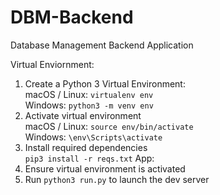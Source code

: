 # DBM-Backend
Database Management Backend Application

Virtual Enviornment: 
1. Create a Python 3 Virtual Environment: \
    macOS / Linux: `virtualenv env` \
    Windows: `python3 -m venv env` 
2. Activate virtual environment \
    macOS / Linux: `source env/bin/activate` \
    Windows: `\env\Scripts\activate` 
3. Install required dependencies \
    `pip3 install -r reqs.txt` 
App:
1. Ensure virtual environment is activated 
2. Run `python3 run.py` to launch the dev server 
